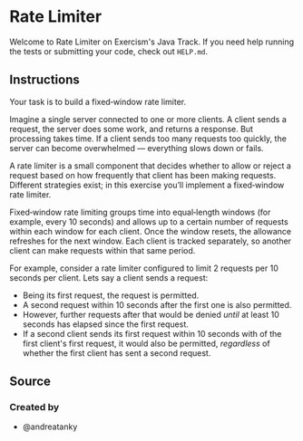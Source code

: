 # Rate Limiter

Welcome to Rate Limiter on Exercism's Java Track.
If you need help running the tests or submitting your code, check out `HELP.md`.

## Instructions

Your task is to build a fixed‑window rate limiter.

Imagine a single server connected to one or more clients.
A client sends a request, the server does some work, and returns a response.
But processing takes time.
If a client sends too many requests too quickly, the server can become overwhelmed — everything slows down or fails.

A rate limiter is a small component that decides whether to allow or reject a request based on how frequently that client has been making requests.
Different strategies exist; in this exercise you’ll implement a fixed‑window rate limiter.

Fixed‑window rate limiting groups time into equal‑length windows (for example, every 10 seconds) and allows up to a certain number of requests within each window for each client.
Once the window resets, the allowance refreshes for the next window.
Each client is tracked separately, so another client can make requests within that same period.

For example, consider a rate limiter configured to limit 2 requests per 10 seconds per client.
Lets say a client sends a request:

- Being its first request, the request is permitted.
- A second request within 10 seconds after the first one is also permitted.
- However, further requests after that would be denied _until_ at least 10 seconds has elapsed since the first request.
- If a second client sends its first request within 10 seconds with of the first client's first request, it would also be permitted, _regardless_ of whether the first client has sent a second request.

## Source

### Created by

- @andreatanky